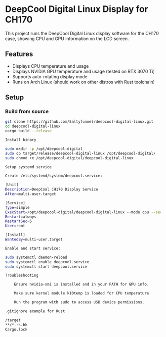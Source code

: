 # DeepCool Digital Linux Display for CH170

This project runs the DeepCool Digital Linux display software for the CH170 case, showing CPU and GPU information on the LCD screen.

## Features

- Displays CPU temperature and usage
- Displays NVIDIA GPU temperature and usage (tested on RTX 3070 Ti)
- Supports auto-rotating display mode
- Runs on Arch Linux (should work on other distros with Rust toolchain)

## Setup

### Build from source

```bash
git clone https://github.com/Saltyfunnel/deepcool-digital-linux.git
cd deepcool-digital-linux
cargo build --release

Install binary

sudo mkdir -p /opt/deepcool-digital
sudo cp target/release/deepcool-digital-linux /opt/deepcool-digital/
sudo chmod +x /opt/deepcool-digital/deepcool-digital-linux

Setup systemd service

Create /etc/systemd/system/deepcool.service:

[Unit]
Description=DeepCool CH170 Display Service
After=multi-user.target

[Service]
Type=simple
ExecStart=/opt/deepcool-digital/deepcool-digital-linux --mode cpu --secondary gpu
Restart=always
RestartSec=5
User=root

[Install]
WantedBy=multi-user.target

Enable and start service:

sudo systemctl daemon-reload
sudo systemctl enable deepcool.service
sudo systemctl start deepcool.service

Troubleshooting

    Ensure nvidia-smi is installed and in your PATH for GPU info.

    Make sure kernel module k10temp is loaded for CPU temperature.

    Run the program with sudo to access USB device permissions.

.gitignore example for Rust

/target
**/*.rs.bk
Cargo.lock
